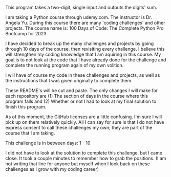 This program takes a two-digit, single input and outputs the digits' sum.

I am taking a Python course through udemy.com. The instructor is Dr. Angela Yu. During this course there are many 'coding challenges' and other projects. The course name is: 100 Days of Code: The Complete Python Pro Bootcamp for 2023. 

I have decided to break up the many challenges and projects by going through 10 days of the course, then revisiting every challenge. I believe this will strengthen my coding knowledge that I am aquiring in this course. My goal is to not look at the code that I have already done for the challenge and complete the running program again of my own volition.

I will have of course my code in these challenges and projects, as well as the instructions that I was given originally to complete them.

These README's will be cut and paste. The only changes I will make for each repository are (1) The section of days in the course where this program falls and (2) Whether or not I had to look at my final solution to finish this program.

As of this moment, the GitHub licenses are a little confusing. I'm sure I will pick up on them relatively quickly. All I can say for sure is that I do not have express consent to call these challenges my own; they are part of the course that I am taking.

This challenge is in between days: 1 - 10

I did not have to look at the solution to complete this challenge, but I came close. It took a couple minutes to remember how to grab the positions.
(I am not writing that line for anyone but myself when I look back on these challenges as I grow with my coding career)
